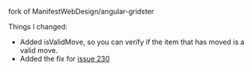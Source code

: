 fork of ManifestWebDesign/angular-gridster

Things I changed:
 * Added isValidMove, so you can verify if the item that has moved is a valid move.
 * Added the fix for [issue 230](https://github.com/ManifestWebDesign/angular-gridster/issues/230)
